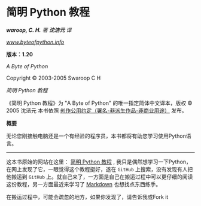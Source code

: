 简明 Python 教程
===
***waroop, C. H.*** *著*  ***沈洁元***  *译*

*www.byteofpython.info*


**版本：1.20**

*A Byte of Python*

 Copyright © 2003-2005 Swaroop C H
 
*简明 Python 教程*

《简明 Python 教程》为 "A Byte of Python" 的唯一指定简体中文译本，版权 © 2005 沈洁元
本书依照 [创作公用约定（署名-非派生作品-非商业用途）][ref_BY_ND_NC] 发布。

**概要**

无论您刚接触电脑还是一个有经验的程序员，本书都将有助您学习使用Python语言。


---
这本书原始的网站在这里： [简明 Python 教程][ref_A_byte_of_Python] , 我只是偶然想学习一下Python，在网上发现了它，一眼觉得这个教程挺好，遂在 `GitHub` 上搜索，没有发现有人把他搬运到 `GitHub` 上。就自己来了，一方面是自己在搬运过程中可以更仔细的阅读这份教程，另一方面最近来学习了 [Markdown][ref_markdown] 也想找点东西练手。

在搬运过程中，可能会疏忽的地方，如果你发现了，请告诉我或Fork it


[ref_markdown]: http://daringfireball.net/projects/markdown/
[ref_A_byte_of_Python]: http://woodpecker.org.cn/abyteofpython_cn/chinese/
[ref_BY_ND_NC]: http://www.creativecommons.org/licenses/by-nd-nc/1.0/deed.zh